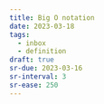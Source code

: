```yaml
---
title: Big O notation
date: 2023-03-18
tags:
  - inbox
  - definition
draft: true
sr-due: 2023-03-16
sr-interval: 3
sr-ease: 250
---
```

